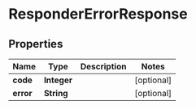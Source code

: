 

# ResponderErrorResponse


## Properties

| Name | Type | Description | Notes |
|------------ | ------------- | ------------- | -------------|
|**code** | **Integer** |  |  [optional] |
|**error** | **String** |  |  [optional] |



